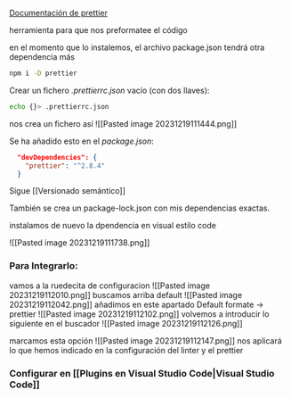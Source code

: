 [Documentación de  prettier](https://prettier.io/)

herramienta para que nos preformatee el código 

en el momento que lo instalemos, el archivo package.json tendrá otra dependencia más

```bash
npm i -D prettier
```
Crear un  fichero *.prettierrc.json* vacío (con dos llaves):
```bash
echo {}> .prettierrc.json
```


nos crea un fichero así 
![[Pasted image 20231219111444.png]]


Se ha añadido esto en el *package.json*:

```json
  "devDependencies": {
    "prettier": "^2.8.4"
  }
```
Sigue [[Versionado semántico]]

También se crea un package-lock.json con mis dependencias exactas.

instalamos de nuevo la dpendencia en visual estilo code

![[Pasted image 20231219111738.png]]

### Para Integrarlo:
vamos a la ruedecita de configuracion
![[Pasted image 20231219112010.png]]
buscamos arriba default
![[Pasted image 20231219112042.png]]
añadimos en este apartado Default formate -> prettier
![[Pasted image 20231219112102.png]]
volvemos a introducir lo siguiente en el buscador
![[Pasted image 20231219112126.png]]

marcamos esta opción
![[Pasted image 20231219112147.png]]
nos aplicará lo que hemos indicado en la configuración del linter y el prettier 

### Configurar en [[Plugins en Visual Studio Code|Visual Studio Code]]


